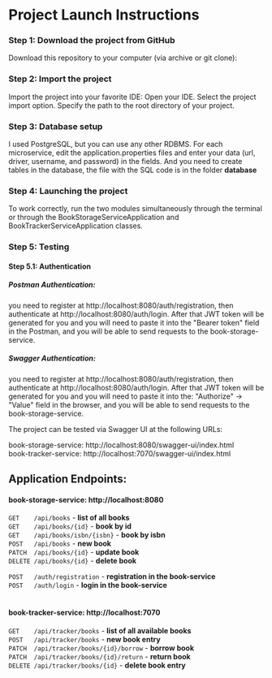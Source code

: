 # Project Launch Instructions

### Step 1: Download the project from GitHub
Download this repository to your computer (via archive or git clone):

### Step 2: Import the project
Import the project into your favorite IDE:
Open your IDE.
Select the project import option.
Specify the path to the root directory of your project.

### Step 3: Database setup
I used PostgreSQL, but you can use any other RDBMS.
For each microservice, edit the application.properties files and enter your data (url, driver, username, and password) in the fields.
And you need to create tables in the database, the file with the SQL code is in the folder **database**

### Step 4: Launching the project
To work correctly, run the two modules simultaneously through the terminal or through the BookStorageServiceApplication and BookTrackerServiceApplication classes.

### Step 5: Testing
#### Step 5.1: Authentication
##### Postman Authentication:
you need to register at http://localhost:8080/auth/registration, then authenticate at http://localhost:8080/auth/login.
After that JWT token will be generated for you and you will need to paste it into the "Bearer token" field in the Postman,
and you will be able to send requests to the book-storage-service.

##### Swagger Authentication:
you need to register at http://localhost:8080/auth/registration, then authenticate at http://localhost:8080/auth/login.
After that JWT token will be generated for you and you will need to paste it into the: "Authorize" -> "Value" field in the browser,
and you will be able to send requests to the book-storage-service.

The project can be tested via Swagger UI at the following URLs:

book-storage-service: http://localhost:8080/swagger-ui/index.html<br/>
book-tracker-service: http://localhost:7070/swagger-ui/index.html

## Application Endpoints:

#### book-storage-service: http://localhost:8080
`GET    /api/books`             - **list of all books**<br/>
`GET    /api/books/{id}`        - **book by id**<br/>
`GET    /api/books/isbn/{isbn}` - **book by isbn**<br/>
`POST   /api/books`             - **new book**<br/>
`PATCH  /api/books/{id}`        - **update book**<br/>
`DELETE /api/books/{id}`        - **delete book**<br/>

`POST   /auth/registration`     - **registration in the book-service**<br/>
`POST   /auth/login`            - **login in the book-service**<br/>
<br/>

#### book-tracker-service: http://localhost:7070
`GET    /api/tracker/books`   - **list of all available books**<br/>
`POST   /api/tracker/books`         - **new book entry**<br/>
`PATCH  /api/tracker/books/{id}/borrow` - **borrow book**<br/>
`PATCH  /api/tracker/books/{id}/return` - **return book**<br/>
`DELETE /api/tracker/books/{id}` - **delete book entry**<br/>

